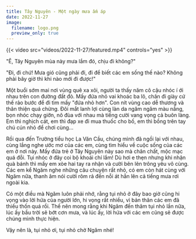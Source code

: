 ```yaml
---
title: Tây Nguyên - Một ngày mưa ấm áp
date: 2022-11-27
image:
  filename: logo.png
  preview_only: true
---
```


{{< video src="videos/2022-11-27/featured.mp4" controls="yes" >}}

"Ê, Tây Nguyên mùa này mưa lắm đó, chịu đi không?"

"Đi, đi chứ! Mưa gió cũng phải đi, đi để biết các em sống thế nào? Không phải bây giờ thì khi nào mới đi được!"

Một buổi sớm mai nơi vùng quê xa xôi, người ta thấy năm cô cậu nhóc í ới nhau trên con đường đất đỏ. Mấy đứa nhỏ vai khoác ba lô, chân đi giày cứ thế rảo bước để đi tìm mấy "đứa nhỏ hơn". Con nít vùng cao dễ thương và thân thiện quá chừng. Đôi mắt lanh lợi cùng làn da ngăm ngăm màu nắng, bọn nhóc chạy giỡn, nô đùa với nhau mà tiếng cười vang vọng cả buôn làng. Em thì nghịch cát, em thì đạp xe đi mua thuốc cho bố, em thì bồng trên tay chú cún nhỏ để chơi cùng...

Rồi qua đến Trường tiểu học La Văn Cầu, chúng mình đã ngồi lại với nhau, cùng lắng nghe ước mơ của các em, cùng tìm hiểu về cuộc sống của các em ở nơi này. Mấy đứa trẻ ở Tây Nguyên này sao mà chân chất, mộc mạc quá đỗi. Tụi nhóc ở đây coi bộ khoái chí lắm! Dù hơi e thẹn nhưng khi nhận quà bánh thì mấy em xòe hai tay ra nhận và cười bẽn lẽn trông yêu vô cùng. Các em kể Ngăm nghe những câu chuyện rất nhỏ, có em còn hát cùng với Ngăm nữa, thanh âm nói cười rôm rả đến nỗi át hẳn lên cả tiếng mưa rơi ngoài kia.

Có một điều mà Ngăm luôn phải nhớ, rằng tụi nhỏ ở đây bao giờ cũng hi vọng vào lời hứa của người lớn, hi vọng rất nhiều, vì bản thân các em đã thiếu thốn quá rồi. Thế nên mong rằng khi Ngăm đến thăm tụi nhỏ lần nữa, lúc ấy bầu trời sẽ bớt cơn mưa, và lúc ấy, lời hứa với các em cũng sẽ được chúng mình thực hiện.

Vậy nên là, tụi nhỏ ơi, tụi nhỏ chờ Ngăm nhé!

